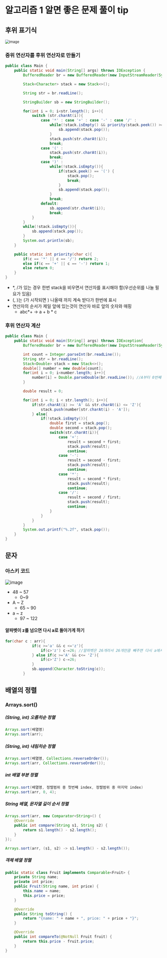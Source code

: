 # 알고리즘 1 알면 좋은 문제 풀이 tip

##  후위 표기식

<img src="https://user-images.githubusercontent.com/101400894/183328322-342c3e93-93e7-41ae-9df1-18785ffa0e63.png" alt="image" style="zoom:80%;" />



### 중위 연산자를 후위 연산자로 만들기

```java
public class Main {
    public static void main(String[] args) throws IOException {
        BufferedReader br = new BufferedReader(new InputStreamReader(System.in));

        Stack<Character> stack = new Stack<>();

        String str = br.readLine();

        StringBuilder sb = new StringBuilder();

        for(int i = 0; i<str.length(); i++){
            switch (str.charAt(i)){
                case '*' : case '+' : case '-' : case '/' :
                    while(!stack.isEmpty() && priority(stack.peek()) >= priority(str.charAt(i))){
                        sb.append(stack.pop());
                    }
                    stack.push(str.charAt(i));
                    break;
                case '(' :
                    stack.push(str.charAt(i));
                    break;
                case ')' :
                    while(!stack.isEmpty()){
                        if(stack.peek() == '(') {
                            stack.pop();
                            break;
                        }
                        sb.append(stack.pop());
                    }
                    break;
                default:
                    sb.append(str.charAt(i));
                    break;
            }
        }
        while(!stack.isEmpty()){
            sb.append(stack.pop());
        }
        System.out.println(sb);
    }

    public static int priority(char c){
        if(c == '*' || c == '/') return 2;
        else if(c == '+' || c == '-') return 1;
        else return 0;
    }
}
```

+ *, /가 있는 경우 한번 stack을 비우면서 연산자를 표시해야 함(우선순위를 나눌 필요가 있음)
+ (, )는 (가 시작되면 ) 나올때 까지 계속 받다가 한번에 표시
+ 연산자의 순서가 제일 앞에 있는것이 연산자 바로 앞의 숫자와 매핑
  + abc*+ -> a + b * c



### 후위 연산자 계산

```java
public class Main {
    public static void main(String[] args) throws IOException{
        BufferedReader br = new BufferedReader(new InputStreamReader(System.in));

        int count = Integer.parseInt(br.readLine());
        String str = br.readLine();
        Stack<Double> stack = new Stack<>();
        double[] number = new double[count];
        for(int i = 0; i<number.length; i++){
            number[i] = Double.parseDouble(br.readLine()); //A부터 0번째 시작
        }

        double result = 0;

        for(int i = 0; i < str.length(); i++){
            if(str.charAt(i) >= 'A' && str.charAt(i) <= 'Z'){
                stack.push(number[str.charAt(i) - 'A']);
            } else{
                if(!stack.isEmpty()){
                    double first = stack.pop();
                    double second = stack.pop();
                    switch(str.charAt(i)){
                        case '+':
                            result = second + first;
                            stack.push(result);
                            continue;
                        case '-':
                            result = second - first;
                            stack.push(result);
                            continue;
                        case '*':
                            result = second * first;
                            stack.push(result);
                            continue;
                        case '/':
                            result = second / first;
                            stack.push(result);
                            continue;
                    }
                }
            }
        }
        System.out.printf("%.2f", stack.pop());
    }
}
```



## 문자

### 아스키 코드

<img src="https://user-images.githubusercontent.com/101400894/183340942-5f68faa6-8904-4be1-bc2c-5d1a26a605a9.png" alt="image" style="zoom:100%;" />

+ 48 ~ 57
  + 0~9
+ A ~ Z
  + 65 ~ 90
+ a ~ z
  + 97 ~ 122



#### 알파벳이 z를 넘으면 다시 a로 돌아가게 하기

```java
for(char c : arr){
            if(c >='a' && c <='z'){
                if(c>'z') c-=26; //알파벳은 26개라서 26개만큼 빼주면 다시 a에서 시작
            } else if(c >='A' && c<= 'Z'){
                if(c>'Z') c-=26;
            }
            sb.append(Character.toString(c));
        }
```



## 배열의 정렬

### Arrays.sort()

##### (String, int) 오름차순 정렬

```java
Arrays.sort(배열명)
Arrays.sort(arr);
```



##### (String, int) 내림차순 정렬

```java
Arrays.sort(배열명, Collections.reverseOrder());
Arrays.sort(arr, Collections.reverseOrder());
```



#####  int 배열 부분 정렬

```java
Arrays.sort(배열명, 정렬범위 중 첫번째 index, 정렬범위 중 마지막 index)
Arrays.sort(arr, 0, 4);
```



##### String 배열, 문자열 길이 순서 정렬

```java
Arrays.sort(arr, new Comparator<String>() {
    @Override
    public int compare(String s1, String s2) {
        return s1.length() - s2.length();
    }
});

Arrays.sort(arr, (s1, s2) -> s1.length() - s2.length());
```



##### 객체 배열 정렬

```java
public static class Fruit implements Comparable<Fruit> {
    private String name;
    private int price;
    public Fruit(String name, int price) {
        this.name = name;
        this.price = price;
    }

    @Override
    public String toString() {
        return "{name: " + name + ", price: " + price + "}";
    }

    @Override
    public int compareTo(@NotNull Fruit fruit) {
        return this.price - fruit.price;
    }
}
```

